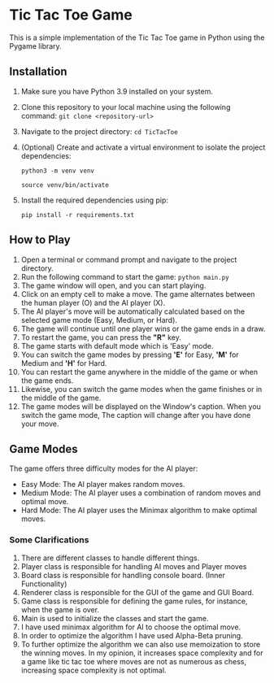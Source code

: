 # Tic Tac Toe Game

This is a simple implementation of the Tic Tac Toe game in Python using the Pygame library.

## Installation

1. Make sure you have Python 3.9 installed on your system.
2. Clone this repository to your local machine using the following command:
```git clone <repository-url>```
3. Navigate to the project directory:
```cd TicTacToe```
4. (Optional) Create and activate a virtual environment to isolate the project dependencies:

    ``` python3 -m venv venv ```

    ``` source venv/bin/activate ```
5. Install the required dependencies using pip:

    ```pip install -r requirements.txt```


## How to Play

1. Open a terminal or command prompt and navigate to the project directory.
2. Run the following command to start the game:
```python main.py```
3. The game window will open, and you can start playing.
4. Click on an empty cell to make a move. The game alternates between the human player (O) and the AI player (X).
5. The AI player's move will be automatically calculated based on the selected game mode (Easy, Medium, or Hard).
6. The game will continue until one player wins or the game ends in a draw.
7. To restart the game, you can press the **"R"** key. 
8. The game starts with default mode which is 'Easy' mode.
9. You can switch the game modes by pressing **'E'** for Easy, **'M'** for Medium and **'H'** for Hard.
10. You can restart the game anywhere in the middle of the game or when the game ends.
11. Likewise, you can switch the game modes when the game finishes or in the middle of the game.
12. The game modes will be displayed on the Window's caption. When you switch the game mode, The caption will change after you have done your move.

## Game Modes

The game offers three difficulty modes for the AI player:

- Easy Mode: The AI player makes random moves.
- Medium Mode: The AI player uses a combination of random moves and optimal move.
- Hard Mode: The AI player uses the Minimax algorithm to make optimal moves.

### Some Clarifications

1. There are different classes to handle different things.
2. Player class is responsible for handling AI moves and Player moves
3. Board class is responsible for handling console board. (Inner Functionality)
4. Renderer class is responsible for the GUI of the game and GUI Board.
5. Game class is responsible for defining the game rules, for instance, when the game is over.
6. Main is used to initialize the classes and start the game. 
7. I have used minimax algorithm for AI to choose the optimal move. 
8. In order to optimize the algorithm I have used Alpha-Beta pruning.
9. To further optimize the algorithm we can also use memoization to store the winning moves. In my opinion, it increases space complexity and for a game like tic tac toe where moves are not as numerous as chess, increasing space complexity is not optimal.
